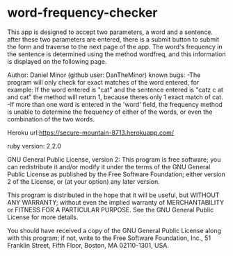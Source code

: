 # word-frequency-checker

This app is designed to accept two parameters, a word and a sentence. after these two parameters are entered, there is a submit button to submit the form and traverse to the next page of the app. The word's frequency in the sentence is determined using the method wordfreq, and this information is displayed on the following page.

Author: Daniel Minor (github user: DanTheMinor)
known bugs:
-The program will only check for exact matches of the word entered, for example: If the word entered is "cat" and the sentence entered is "catz c at and cat" the method will return 1, because theres only 1 exact match of cat.
-If more than one word is entered in the 'word' field, the frequency method is unable to determine the frequency of either of the words, or even the combination of the two words.


Heroku url:https://secure-mountain-8713.herokuapp.com/

ruby version: 2.2.0

GNU General Public License, version 2:
This program is free software; you can redistribute it and/or
modify it under the terms of the GNU General Public License
as published by the Free Software Foundation; either version 2
of the License, or (at your option) any later version.

This program is distributed in the hope that it will be useful,
but WITHOUT ANY WARRANTY; without even the implied warranty of
MERCHANTABILITY or FITNESS FOR A PARTICULAR PURPOSE.  See the
GNU General Public License for more details.

You should have received a copy of the GNU General Public License
along with this program; if not, write to the Free Software
Foundation, Inc., 51 Franklin Street, Fifth Floor, Boston, MA  02110-1301, USA.
